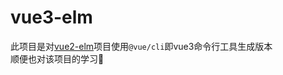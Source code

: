 # vue3-elm
此项目是对[vue2-elm](https://github.com/bailicangdu/vue2-elm)项目使用`@vue/cli`即vue3命令行工具生成版本  
顺便也对该项目的学习:bookmark:
